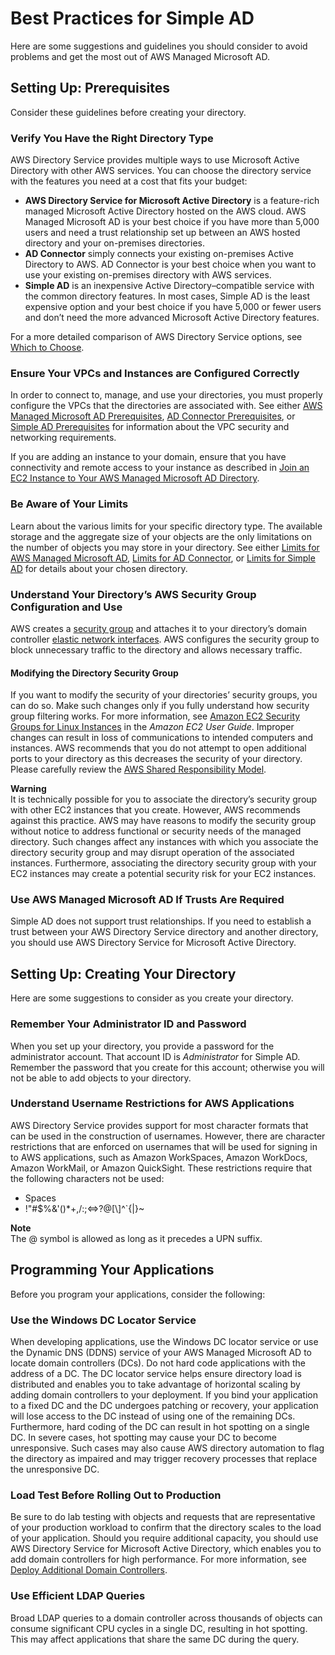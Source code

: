# Best Practices for Simple AD<a name="simple_ad_best_practices"></a>

Here are some suggestions and guidelines you should consider to avoid problems and get the most out of AWS Managed Microsoft AD\.

## Setting Up: Prerequisites<a name="simple_ad_best_practices_prereq"></a>

Consider these guidelines before creating your directory\.

### Verify You Have the Right Directory Type<a name="choose_right_type"></a>

AWS Directory Service provides multiple ways to use Microsoft Active Directory with other AWS services\. You can choose the directory service with the features you need at a cost that fits your budget:
+ **AWS Directory Service for Microsoft Active Directory** is a feature\-rich managed Microsoft Active Directory hosted on the AWS cloud\. AWS Managed Microsoft AD is your best choice if you have more than 5,000 users and need a trust relationship set up between an AWS hosted directory and your on\-premises directories\.
+ **AD Connector** simply connects your existing on\-premises Active Directory to AWS\. AD Connector is your best choice when you want to use your existing on\-premises directory with AWS services\. 
+ **Simple AD** is an inexpensive Active Directory–compatible service with the common directory features\. In most cases, Simple AD is the least expensive option and your best choice if you have 5,000 or fewer users and don’t need the more advanced Microsoft Active Directory features\.

For a more detailed comparison of AWS Directory Service options, see [Which to Choose](what_is.md#choosing_an_option)\.

### Ensure Your VPCs and Instances are Configured Correctly<a name="vpc_config"></a>

In order to connect to, manage, and use your directories, you must properly configure the VPCs that the directories are associated with\. See either [AWS Managed Microsoft AD Prerequisites](ms_ad_getting_started_prereqs.md), [AD Connector Prerequisites](prereq_connector.md), or [Simple AD Prerequisites](prereq_simple.md) for information about the VPC security and networking requirements\. 

If you are adding an instance to your domain, ensure that you have connectivity and remote access to your instance as described in [Join an EC2 Instance to Your AWS Managed Microsoft AD Directory](ms_ad_join_instance.md)\. 

### Be Aware of Your Limits<a name="aware_of_limits"></a>

Learn about the various limits for your specific directory type\. The available storage and the aggregate size of your objects are the only limitations on the number of objects you may store in your directory\. See either [Limits for AWS Managed Microsoft AD](ms_ad_limits.md), [Limits for AD Connector](ad_connector_limits.md), or [Limits for Simple AD](simple_ad_limits.md) for details about your chosen directory\.

### Understand Your Directory’s AWS Security Group Configuration and Use<a name="simple_ad_understandsecgroup"></a>

AWS creates a [security group](http://docs.aws.amazon.com/AWSEC2/latest/UserGuide/using-network-security.html#adding-security-group-rule) and attaches it to your directory’s domain controller [elastic network interfaces](http://docs.aws.amazon.com/AWSEC2/latest/UserGuide/using-eni.html)\. AWS configures the security group to block unnecessary traffic to the directory and allows necessary traffic\.

#### Modifying the Directory Security Group<a name="simple_ad_modifyingsecgroup"></a>

If you want to modify the security of your directories’ security groups, you can do so\. Make such changes only if you fully understand how security group filtering works\. For more information, see [Amazon EC2 Security Groups for Linux Instances](http://docs.aws.amazon.com/AWSEC2/latest/UserGuide/using-network-security.html) in the *Amazon EC2 User Guide*\. Improper changes can result in loss of communications to intended computers and instances\. AWS recommends that you do not attempt to open additional ports to your directory as this decreases the security of your directory\. Please carefully review the [AWS Shared Responsibility Model](https://aws.amazon.com/compliance/shared-responsibility-model/)\. 

**Warning**  
It is technically possible for you to associate the directory’s security group with other EC2 instances that you create\. However, AWS recommends against this practice\. AWS may have reasons to modify the security group without notice to address functional or security needs of the managed directory\. Such changes affect any instances with which you associate the directory security group and may disrupt operation of the associated instances\. Furthermore, associating the directory security group with your EC2 instances may create a potential security risk for your EC2 instances\.

### Use AWS Managed Microsoft AD If Trusts Are Required<a name="use_mad_for_trusts"></a>

Simple AD does not support trust relationships\. If you need to establish a trust between your AWS Directory Service directory and another directory, you should use AWS Directory Service for Microsoft Active Directory\.

## Setting Up: Creating Your Directory<a name="simple_ad_best_practices_create"></a>

Here are some suggestions to consider as you create your directory\.

### Remember Your Administrator ID and Password<a name="simple_ad_remember_pw"></a>

When you set up your directory, you provide a password for the administrator account\. That account ID is *Administrator* for Simple AD\. Remember the password that you create for this account; otherwise you will not be able to add objects to your directory\.

### Understand Username Restrictions for AWS Applications<a name="simple_ad_usernamerestrictions"></a>

AWS Directory Service provides support for most character formats that can be used in the construction of usernames\. However, there are character restrictions that are enforced on usernames that will be used for signing in to AWS applications, such as Amazon WorkSpaces, Amazon WorkDocs, Amazon WorkMail, or Amazon QuickSight\. These restrictions require that the following characters not be used:
+ Spaces
+ \!"\#$%&'\(\)\*\+,/:;<=>?@\[\\\]^`\{\|\}\~

**Note**  
The @ symbol is allowed as long as it precedes a UPN suffix\. 

## Programming Your Applications<a name="simple_ad_program_apps"></a>

Before you program your applications, consider the following:

### Use the Windows DC Locator Service<a name="simple_ad_program_dc_locator"></a>

When developing applications, use the Windows DC locator service or use the Dynamic DNS \(DDNS\) service of your AWS Managed Microsoft AD to locate domain controllers \(DCs\)\. Do not hard code applications with the address of a DC\. The DC locator service helps ensure directory load is distributed and enables you to take advantage of horizontal scaling by adding domain controllers to your deployment\. If you bind your application to a fixed DC and the DC undergoes patching or recovery, your application will lose access to the DC instead of using one of the remaining DCs\. Furthermore, hard coding of the DC can result in hot spotting on a single DC\. In severe cases, hot spotting may cause your DC to become unresponsive\. Such cases may also cause AWS directory automation to flag the directory as impaired and may trigger recovery processes that replace the unresponsive DC\.

### Load Test Before Rolling Out to Production<a name="simple_ad_program_load_test"></a>

Be sure to do lab testing with objects and requests that are representative of your production workload to confirm that the directory scales to the load of your application\. Should you require additional capacity, you should use AWS Directory Service for Microsoft Active Directory, which enables you to add domain controllers for high performance\. For more information, see [Deploy Additional Domain Controllers](ms_ad_deploy_additional_dcs.md)\.

### Use Efficient LDAP Queries<a name="simple_ad_program_ldap_query"></a>

Broad LDAP queries to a domain controller across thousands of objects can consume significant CPU cycles in a single DC, resulting in hot spotting\. This may affect applications that share the same DC during the query\. 